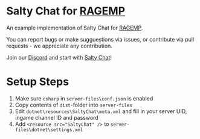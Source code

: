# Salty Chat for [RAGEMP](https://rage.mp/)
An example implementation of Salty Chat for [RAGEMP](https://rage.mp/).

You can report bugs or make sugguestions via issues, or contribute via pull requests - we appreciate any contribution.

Join our [Discord](https://discord.gg/MBCnqSf) and start with [Salty Chat](https://www.saltmine.de/)!

# Setup Steps
1. Make sure `csharp` in `server-files\conf.json` is enabled
2. Copy contents of `dist`-folder into `server-files`
3. Edit `dotnet\resources\SaltyChat\meta.xml` and fill in your server UID, ingame channel ID and password
4. Add `<resource src="SaltyChat" />` to `server-files\dotnet\settings.xml`
